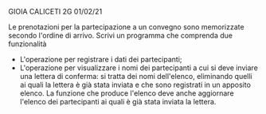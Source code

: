 GIOIA CALICETI
2G 
01/02/21

Le prenotazioni per la partecipazione a un convegno sono memorizzate secondo l'ordine di arrivo. Scrivi un programma che comprenda due funzionalità
- L'operazione per registrare i dati dei partecipanti;
- L'operazione per visualizzare i nomi dei partecipanti a cui si deve inviare una lettera di conferma: si
tratta dei nomi dell'elenco, eliminando quelli ai quali la lettera è già stata inviata e che sono registrati
in un apposito elenco. La funzione che produce l'elenco deve anche aggiornare l'elenco dei partecipanti 
ai quali è già stata inviata la lettera.
